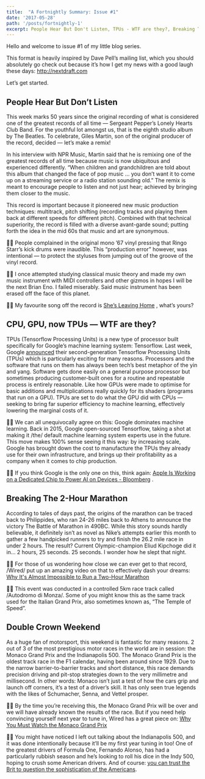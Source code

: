 ```yaml
---
title:  "A Fortnightly Summary: Issue #1"
date: '2017-05-28'
path: '/posts/fortnightly-1'
excerpt: People Hear But Don't Listen, TPUs - WTF are they?, Breaking The 2-Hour Marathon, and the Double Crown Weekend.
---
```

Hello and welcome to issue #1 of my little blog series.

This format is heavily inspired by Dave Pell’s mailing list, which you should absolutely go check out because it’s how I get my news with a good laugh these days: http://nextdraft.com

Let’s get started.

## People Hear But Don’t Listen
This week marks 50 years since the original recording of what is considered one of the greatest records of all time — Sergeant Pepper’s Lonely Hearts Club Band. For the youthful lot amongst us, that is the eighth studio album by The Beatles. To celebrate, Giles Martin, son of the original producer of the record, decided — let’s make a remix!

In his interview with NPR Music, Martin said that he is remixing one of the greatest records of all time because music is now ubiquitous and experienced differently. “When children and grandchildren are told about this album that changed the face of pop music … you don’t want it to come up on a streaming service or a radio station sounding old.” The remix is meant to encourage people to listen and not just hear; achieved by bringing them closer to the music. 

This record is important because it pioneered new music production techniques: multitrack, pitch shifting (recording tracks and playing them back at different speeds for different pitch). Combined with that technical superiority, the record is filled with a diverse avant-garde sound; putting forth the idea in the mid 60s that music and art are synonymous. 

☝🏻 People complained in the original mono ’67 vinyl pressing that Ringo Starr’s kick drums were inaudible. This “production error” however, was intentional — to protect the styluses from jumping out of the groove of the vinyl record.

☝🏻 I once attempted studying classical music theory and made my own music instrument with MIDI controllers and other gizmos in hopes I will be the next Brian Eno. I failed miserably. Said music instrument has been erased off the face of this planet.

☝🏻 My favourite song off the record is [She’s Leaving Home](https://open.spotify.com/track/3PjMtNzwhDHqxoKudm6GvF) , what’s yours?


## CPU, GPU, now TPUs — WTF are they?

TPUs (Tensorflow Processing Units) is a new type of processor built specifically for Google’s machine learning system: Tensorflow.  Last week, Google [announced](https://blog.google/topics/google-cloud/google-cloud-offer-tpus-machine-learning/) their second-generation Tensorflow Processing Units (TPUs) which is particularly exciting for many reasons. Processors and the software that runs on them has always been tech’s best metaphor of the yin and yang. Software gets done easily on a general purpose processor but sometimes producing customer-built ones for a routine and repeatable process is entirely reasonable. Like how GPUs were made to optimise for basic additions and multiplications really quickly for its shaders (programs that run on a GPU).  TPUs are set to do what the GPU did with CPUs — seeking to bring far superior efficiency to machine learning, effectively lowering the marginal costs of it.

☝🏻 We can all unequivocally agree on this: Google dominates machine learning. Back in 2015, Google open-sourced Tensorflow, taking a shot at making it /the/ default machine learning system experts use in the future. This move makes 100% sense seeing it this way: by increasing scale, Google has brought down the cost to manufacture the TPUs they already use for their own infrastructure, and brings up their profitability as a company when it comes to chip production. 

☝🏻 If you think Google is the only one on this, think again: [Apple Is Working on a Dedicated Chip to Power AI on Devices - Bloomberg](https://www.bloomberg.com/news/articles/2017-05-26/apple-said-to-plan-dedicated-chip-to-power-ai-on-devices) .

## Breaking The 2-Hour Marathon
According to tales of days past, the origins of the marathon can be traced back to Philippides, who ran 24-26 miles back to Athens to announce the victory The Battle of Marathon in 490BC. While this story sounds hardly believable, it definitely isn’t as novel as Nike’s attempts earlier this month to gather a few handpicked runners to try and finish the 26.2 mile race in under 2 hours. The result? Current Olympic-champion Eliud Kipchoge did it in… 2 hours, 25 seconds. 25 seconds. I wonder how he slept that night.

☝🏻 For those of us wondering how close we can ever get to that record, /Wired/ put up an amazing video on that to effectively dash your dreams: [Why It's Almost Impossible to Run a Two-Hour Marathon](https://www.youtube.com/watch?v=SEw17sjrB7s)

☝🏻 This event was conducted in a controlled 5km race track called /Autodromo di Monza/. Some of you might know this as the same track used for the Italian Grand Prix, also sometimes known as, “The Temple of Speed”.

## Double Crown Weekend
As a huge fan of motorsport, this weekend is fantastic for many reasons. 2 out of 3 of the most prestigious motor races in the world are in session: the Monaco Grand Prix and the Indianapolis 500. The Monaco Grand Prix is the oldest track race in the F1 calendar, having been around since 1929. Due to the narrow barrier-to-barrier tracks and short distance, this race demands precision driving and pit-stop strategies down to the very millimetre and millisecond. In other words: Monaco isn’t just a test of how the cars grip and launch off corners, it’s a test of a driver’s skill. It has only seen true legends with the likes of Schumacher, Senna, and Vettel prosper.

☝🏻 By the time you’re receiving this, the Monaco Grand Prix will be over and we will have already known the results of the race. But if you need help convincing yourself next year to tune in, Wired has a great piece on: [Why You Must Watch the Monaco Grand Prix](https://www.wired.com/2014/05/why-watch-monaco-grand-prix/)

☝🏻 You might have noticed I left out talking about the Indianapolis 500, and it was done intentionally because it’ll be my first year tuning in too! One of the greatest drivers of Formula One, Fernando Alonso, has had a particularly rubbish season and he’s looking to roll his dice in the Indy 500, hoping to crush some American drivers. And of course: [you can trust the Brit to question the sophistication of the Americans](http://www.dailymail.co.uk/sport/formulaone/article-4547574/Lewis-Hamilton-blasts-level-Indy-500.html).
